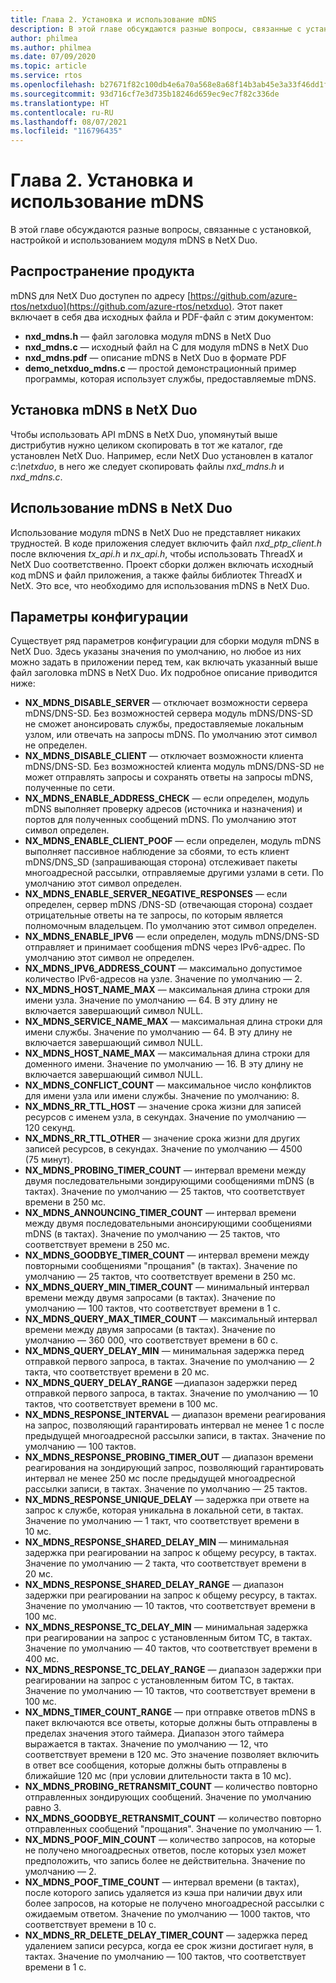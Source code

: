 ```yaml
---
title: Глава 2. Установка и использование mDNS
description: В этой главе обсуждаются разные вопросы, связанные с установкой, настройкой и использованием модуля mDNS в NetX Duo.
author: philmea
ms.author: philmea
ms.date: 07/09/2020
ms.topic: article
ms.service: rtos
ms.openlocfilehash: b27671f82c100db4e6a70a568e8a68f14b3ab45e3a33f46dd1f2e1852010f500
ms.sourcegitcommit: 93d716cf7e3d735b18246d659ec9ec7f82c336de
ms.translationtype: HT
ms.contentlocale: ru-RU
ms.lasthandoff: 08/07/2021
ms.locfileid: "116796435"
---
```

# <a name="chapter-2---installation-and-use-of-mdns"></a>Глава 2. Установка и использование mDNS

В этой главе обсуждаются разные вопросы, связанные с установкой, настройкой и использованием модуля mDNS в NetX Duo.

## <a name="product-distribution"></a>Распространение продукта

mDNS для NetX Duo доступен по адресу [https://github.com/azure-rtos/netxduo](https://github.com/azure-rtos/netxduo). Этот пакет включает в себя два исходных файла и PDF-файл с этим документом:

- **nxd_mdns.h** — файл заголовка модуля mDNS в NetX Duo
- **nxd_mdns.c** — исходный файл на C для модуля mDNS в NetX Duo
- **nxd_mdns.pdf** — описание mDNS в NetX Duo в формате PDF
- **demo_netxduo_mdns.c** — простой демонстрационный пример программы, которая использует службы, предоставляемые mDNS.

## <a name="netx-duo-mdns-installation"></a>Установка mDNS в NetX Duo

Чтобы использовать API mDNS в NetX Duo, упомянутый выше дистрибутив нужно целиком скопировать в тот же каталог, где установлен NetX Duo. Например, если NetX Duo установлен в каталог *c:\netxduo*, в него же следует скопировать файлы *nxd_mdns.h* и *nxd_mdns.c*.

## <a name="using-netx-duo-mdns"></a>Использование mDNS в NetX Duo

Использование модуля mDNS в NetX Duo не представляет никаких трудностей. В коде приложения следует включить файл *nxd_ptp_client.h* после включения *tx_api.h* и *nx_api.h*, чтобы использовать ThreadX и NetX Duo соответственно. Проект сборки должен включать исходный код mDNS и файл приложения, а также файлы библиотек ThreadX и NetX. Это все, что необходимо для использования mDNS в NetX Duo.

## <a name="configuration-options"></a>Параметры конфигурации

Существует ряд параметров конфигурации для сборки модуля mDNS в NetX Duo. Здесь указаны значения по умолчанию, но любое из них можно задать в приложении перед тем, как включать указанный выше файл заголовка mDNS в NetX Duo. Их подробное описание приводится ниже:

- **NX_MDNS_DISABLE_SERVER** — отключает возможности сервера mDNS/DNS-SD. Без возможностей сервера модуль mDNS/DNS-SD не сможет анонсировать службы, предоставляемые локальным узлом, или отвечать на запросы mDNS. По умолчанию этот символ не определен.
- **NX_MDNS_DISABLE_CLIENT** — отключает возможности клиента mDNS/DNS-SD. Без возможностей клиента модуль mDNS/DNS-SD не может отправлять запросы и сохранять ответы на запросы mDNS, полученные по сети.
- **NX_MDNS_ENABLE_ADDRESS_CHECK** — если определен, модуль mDNS выполняет проверку адресов (источника и назначения) и портов для полученных сообщений mDNS. По умолчанию этот символ определен.
- **NX_MDNS_ENABLE_CLIENT_POOF** — если определен, модуль mDNS выполняет пассивное наблюдение за сбоями, то есть клиент mDNS/DNS_SD (запрашивающая сторона) отслеживает пакеты многоадресной рассылки, отправляемые другими узлами в сети. По умолчанию этот символ определен.
- **NX_MDNS_ENABLE_SERVER_NEGATIVE_RESPONSES** — если определен, сервер mDNS /DNS-SD (отвечающая сторона) создает отрицательные ответы на те запросы, по которым является полномочным владельцем. По умолчанию этот символ определен.
- **NX_MDNS_ENABLE_IPV6** — если определен, модуль mDNS/DNS-SD отправляет и принимает сообщения mDNS через IPv6-адрес. По умолчанию этот символ не определен.
- **NX_MDNS_IPV6_ADDRESS_COUNT** — максимально допустимое количество IPv6-адресов на узле. Значение по умолчанию — 2.
- **NX_MDNS_HOST_NAME_MAX** — максимальная длина строки для имени узла. Значение по умолчанию — 64. В эту длину не включается завершающий символ NULL.
- **NX_MDNS_SERVICE_NAME_MAX** — максимальная длина строки для имени службы. Значение по умолчанию — 64. В эту длину не включается завершающий символ NULL.
- **NX_MDNS_HOST_NAME_MAX** — максимальная длина строки для доменного имени. Значение по умолчанию — 16. В эту длину не включается завершающий символ NULL.
- **NX_MDNS_CONFLICT_COUNT** — максимальное число конфликтов для имени узла или имени службы. Значение по умолчанию: 8.
- **NX_MDNS_RR_TTL_HOST** — значение срока жизни для записей ресурсов с именем узла, в секундах. Значение по умолчанию — 120 секунд.
- **NX_MDNS_RR_TTL_OTHER** — значение срока жизни для других записей ресурсов, в секундах. Значение по умолчанию — 4500 (75 минут).
- **NX_MDNS_PROBING_TIMER_COUNT** — интервал времени между двумя последовательными зондирующими сообщениями mDNS (в тактах). Значение по умолчанию — 25 тактов, что соответствует времени в 250 мс.
- **NX_MDNS_ANNOUNCING_TIMER_COUNT** — интервал времени между двумя последовательными анонсирующими сообщениями mDNS (в тактах). Значение по умолчанию — 25 тактов, что соответствует времени в 250 мс.
- **NX_MDNS_GOODBYE_TIMER_COUNT** — интервал времени между повторными сообщениями "прощания" (в тактах). Значение по умолчанию — 25 тактов, что соответствует времени в 250 мс.
- **NX_MDNS_QUERY_MIN_TIMER_COUNT** — минимальный интервал времени между двумя запросами (в тактах). Значение по умолчанию — 100 тактов, что соответствует времени в 1 с.
- **NX_MDNS_QUERY_MAX_TIMER_COUNT** — максимальный интервал времени между двумя запросами (в тактах). Значение по умолчанию — 360 000, что соответствует времени в 60 с.
- **NX_MDNS_QUERY_DELAY_MIN** — минимальная задержка перед отправкой первого запроса, в тактах. Значение по умолчанию — 2 такта, что соответствует времени в 20 мс.
- **NX_MDNS_QUERY_DELAY_RANGE** —диапазон задержки перед отправкой первого запроса, в тактах. Значение по умолчанию — 10 тактов, что соответствует времени в 100 мс.
- **NX_MDNS_RESPONSE_INTERVAL** — диапазон времени реагирования на запрос, позволяющий гарантировать интервал не менее 1 с после предыдущей многоадресной рассылки записи, в тактах. Значение по умолчанию — 100 тактов.
- **NX_MDNS_RESPONSE_PROBING_TIMER_OUT** — диапазон времени реагирования на зондирующий запрос, позволяющий гарантировать интервал не менее 250 мс после предыдущей многоадресной рассылки записи, в тактах. Значение по умолчанию — 25 тактов.
- **NX_MDNS_RESPONSE_UNIQUE_DELAY** — задержка при ответе на запрос к службе, которая уникальна в локальной сети, в тактах. Значение по умолчанию — 1 такт, что соответствует времени в 10 мс.
- **NX_MDNS_RESPONSE_SHARED_DELAY_MIN** — минимальная задержка при реагировании на запрос к общему ресурсу, в тактах. Значение по умолчанию — 2 такта, что соответствует времени в 20 мс.
- **NX_MDNS_RESPONSE_SHARED_DELAY_RANGE** — диапазон задержки при реагировании на запрос к общему ресурсу, в тактах. Значение по умолчанию — 10 тактов, что соответствует времени в 100 мс.
- **NX_MDNS_RESPONSE_TC_DELAY_MIN** — минимальная задержка при реагировании на запрос с установленным битом TC, в тактах. Значение по умолчанию — 40 тактов, что соответствует времени в 400 мс.
- **NX_MDNS_RESPONSE_TC_DELAY_RANGE** — диапазон задержки при реагировании на запрос с установленным битом TC, в тактах. Значение по умолчанию — 10 тактов, что соответствует времени в 100 мс.
- **NX_MDNS_TIMER_COUNT_RANGE** — при отправке ответов mDNS в пакет включаются все ответы, которые должны быть отправлены в пределах значения этого таймера. Диапазон этого таймера выражается в тактах. Значение по умолчанию — 12, что соответствует времени в 120 мс. Это значение позволяет включить в ответ все сообщения, которые должны быть отправлены в ближайшие 120 мс (при условии длительности такта в 10 мс).
- **NX_MDNS_PROBING_RETRANSMIT_COUNT** — количество повторно отправленных зондирующих сообщений. Значение по умолчанию равно 3.
- **NX_MDNS_GOODBYE_RETRANSMIT_COUNT** — количество повторно отправленных сообщений "прощания". Значение по умолчанию — 1.
- **NX_MDNS_POOF_MIN_COUNT** — количество запросов, на которые не получено многоадресных ответов, после которых узел может предположить, что запись более не действительна. Значение по умолчанию — 2.
- **NX_MDNS_POOF_TIME_COUNT** — интервал времени (в тактах), после которого запись удаляется из кэша при наличии двух или более запросов, на которые не получено многоадресной рассылки с ожидаемым ответом. Значение по умолчанию — 1000 тактов, что соответствует времени в 10 с.
- **NX_MDNS_RR_DELETE_DELAY_TIMER_COUNT** — задержка перед удалением записи ресурса, когда ее срок жизни достигает нуля, в тактах. Значение по умолчанию — 100 тактов, что соответствует времени в 1 с.
